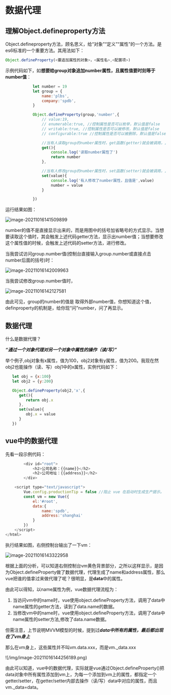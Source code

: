# 数据代理

## 理解Object.defineproperty方法

Object.defineproperty方法，顾名思义，给“对象”“定义”“属性”的一个方法。是es6标准的一个重要方法。其用法如下：

``` js
Object.defineProperty(<要追加属性的对象>，<属性名>,<配置项>)
```

示例代码如下，如**想要给group对象追加number属性，且属性值要时刻等于number值**：

``` js
			let number = 19
			let group = {
				name:'plbs',
				company:'spdb',
			}

			Object.defineProperty(group,'number',{
				// value:19,
				// enumerable:true, //控制属性是否可以枚举，默认值是false
				// writable:true, //控制属性是否可以被修改，默认值是false
				// configurable:true //控制属性是否可以被删除，默认值是false

				//当有人读取group的number属性时，get函数(getter)就会被调用，且返回值就是age的值
				get(){
					console.log('读取number属性了')
					return number
				},

				//当有人修改group的number属性时，set函数(setter)就会被调用，且会收到修改的具体值
				set(value){
					console.log('有人修改了number属性，且值是',value)
					number = value
				}

			})
```

运行结果如图：

![image-20211016141509899](/img/image-20211016141509899.png)

number的值不是直接显示出来的，而是用图中的括号加省略号的方式显示。当想要读取这个值时，其会触发上述代码getter方法，显示出number值；当想要修改这个属性值的时候，会触发上述代码的setter方法，进行修改。

当我尝试访问group.number值(控制台直接输入group.number或直接点击number后面的括号)时：

![image-20211016142009963](/img/image-20211016142009963.png)

当我尝试修改group.number值时，

![image-20211016142127581](/img/image-20211016142127581.png)



由此可见，group的number的值是 取得外部number值，你想知道这个值，definproperty的机制是，给你现“问”number，问了再显示。

## 数据代理

什么是数据代理？

***“通过一个对象代理对另一个对象中属性的操作（读/写）”***

举个例子,obj对象有x属性，值为100，obj2对象有y属性，值为200。我现在然obj2也能操作（读、写）obj1中的x属性，实例代码如下：

```js
   let obj = {x:100}
   let obj2 = {y:200}

   Object.defineProperty(obj2,'x',{
      get(){
         return obj.x
      },
      set(value){
         obj.x = value
      }
   })
```

## vue中的数据代理

先看一段示例代码：

``` js
		<div id="root">
			<h2>公司名称：{{name}}</h2>
			<h2>公司地址：{{address}}</h2>
		</div>

	<script type="text/javascript">
		Vue.config.productionTip = false //阻止 vue 在启动时生成生产提示。
		const vm = new Vue({
			el:'#root',
			data:{
				name:'spdb',
				address:'shanghai'
			}
		})
	</script>
</html>
```

执行结果如图，右侧控制台输出了一下vm：

![image-20211016143322958](/img/image-20211016143322958.png)

根据上面的分析，可以知道右侧控制台vm黄色背景部分，之所以这样显示，是因为Object.defineProperty做了数据代理，代理生成了name和address属性，那么vue把谁的值拿过来做代理了呢？很明显，是**data**中的属性。

由此可以得知，以name属性为例，vue数据代理流程为：

1. 当访问vm中的name时，vue使用object.defineProperty方法，调用了data中name属性的getter方法，读到了data.name的数据。
2. 当修改vm中的name时，vue使用object.defineProperty方法，调用了data中name属性的setter方法,修改了data.name数据。

但需注意，上节说明MVVM模型的时候，提到过***data中所有的属性，最后都出现在了vm身上***

那么在vm身上，这些属性并不叫vm.data.xxx，而是vm._data.xxx

![/img/image-20211016144256189.png)

由此可以知道，vue中的数据代理，实际就是vue通过Object.defineProperty()把data对象中所有属性添加到vm上，为每一个添加到vm上的属性，都指定一个getter/setter，在getter/setter内部去操作（读/写）data中对应的属性，而且vm._data=data。
